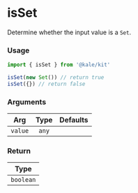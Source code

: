# isSet

Determine whether the input value is a `Set`.

### Usage

```ts
import { isSet } from '@kale/kit'

isSet(new Set()) // return true
isSet({}) // return false
```

### Arguments

| Arg     | Type  | Defaults |
| ------- | :---: | -------: |
| `value` | `any` |          |

### Return

|   Type    |
| :-------: |
| `boolean` |
